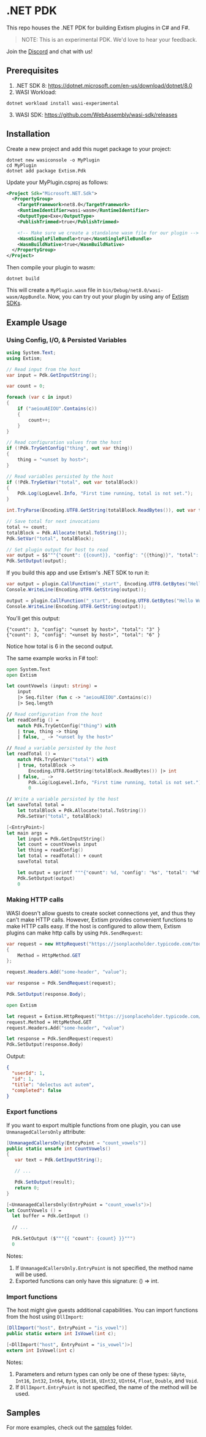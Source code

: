 # .NET PDK

This repo houses the .NET PDK for building Extism plugins in C# and F#.

> NOTE: This is an experimental PDK. We'd love to hear your feedback.

Join the [Discord](https://discord.gg/5g3mtQRt) and chat with us!

## Prerequisites
1. .NET SDK 8: https://dotnet.microsoft.com/en-us/download/dotnet/8.0
2. WASI Workload:
```
dotnet workload install wasi-experimental
```
3. WASI SDK: https://github.com/WebAssembly/wasi-sdk/releases

## Installation
Create a new project and add this nuget package to your project:

```
dotnet new wasiconsole -o MyPlugin
cd MyPlugin
dotnet add package Extism.Pdk 
```

Update your MyPlugin.csproj as follows:
```xml
<Project Sdk="Microsoft.NET.Sdk">
  <PropertyGroup>
    <TargetFramework>net8.0</TargetFramework>
    <RuntimeIdentifier>wasi-wasm</RuntimeIdentifier>
    <OutputType>Exe</OutputType>
    <PublishTrimmed>true</PublishTrimmed>

    <!-- Make sure we create a standalone wasm file for our plugin -->
    <WasmSingleFileBundle>true</WasmSingleFileBundle>
	<WasmBuildNative>true</WasmBuildNative>
  </PropertyGroup>
</Project>
```

Then compile your plugin to wasm:
```
dotnet build
```

This will create a `MyPlugin.wasm` file in `bin/Debug/net8.0/wasi-wasm/AppBundle`. Now, you can try out your plugin by using any of [Extism SDKs](https://extism.org/docs/category/integrate-into-your-codebase).

## Example Usage
### Using Config, I/O, & Persisted Variables

```csharp
using System.Text;
using Extism;

// Read input from the host
var input = Pdk.GetInputString();

var count = 0;

foreach (var c in input)
{
    if ("aeiouAEIOU".Contains(c))
    {
        count++;
    }
}

// Read configuration values from the host
if (!Pdk.TryGetConfig("thing", out var thing))
{
    thing = "<unset by host>";
}

// Read variables persisted by the host
if (!Pdk.TryGetVar("total", out var totalBlock))
{
    Pdk.Log(LogLevel.Info, "First time running, total is not set.");
}

int.TryParse(Encoding.UTF8.GetString(totalBlock.ReadBytes()), out var total);

// Save total for next invocations
total += count;
totalBlock = Pdk.Allocate(total.ToString());
Pdk.SetVar("total", totalBlock);

// Set plugin output for host to read
var output = $$"""{"count": {{count}}, "config": "{{thing}}", "total": "{{total}}" }""";
Pdk.SetOutput(output);
```

If you build this app and use Extism's .NET SDK to run it:
```csharp
var output = plugin.CallFunction("_start", Encoding.UTF8.GetBytes("Hello World!"));
Console.WriteLine(Encoding.UTF8.GetString(output));

output = plugin.CallFunction("_start", Encoding.UTF8.GetBytes("Hello World!"));
Console.WriteLine(Encoding.UTF8.GetString(output));
```

You'll get this output:
```
{"count": 3, "config": "<unset by host>", "total": "3" }
{"count": 3, "config": "<unset by host>", "total": "6" }
```

Notice how total is 6 in the second output.

The same example works in F# too!:
```fsharp
open System.Text
open Extism

let countVowels (input: string) =
    input
    |> Seq.filter (fun c -> "aeiouAEIOU".Contains(c))
    |> Seq.length

// Read configuration from the host
let readConfig () =
    match Pdk.TryGetConfig("thing") with
    | true, thing -> thing
    | false, _ -> "<unset by the host>"

// Read a variable persisted by the host
let readTotal () =
    match Pdk.TryGetVar("total") with
    | true, totalBlock ->
        Encoding.UTF8.GetString(totalBlock.ReadBytes()) |> int
    | false, _ ->
        Pdk.Log(LogLevel.Info, "First time running, total is not set.")
        0

// Write a variable persisted by the host
let saveTotal total =
    let totalBlock = Pdk.Allocate(total.ToString())
    Pdk.SetVar("total", totalBlock)

[<EntryPoint>]
let main args =
    let input = Pdk.GetInputString()
    let count = countVowels input
    let thing = readConfig()
    let total = readTotal() + count
    saveTotal total

    let output = sprintf """{"count": %d, "config": "%s", "total": "%d" }""" count thing total
    Pdk.SetOutput(output)
    0
```

### Making HTTP calls
WASI doesn't allow guests to create socket connections yet, and thus they can't make HTTP calls. However, Extism provides convenient functions to make HTTP calls easy. If the host is configured to allow them, Extism plugins can make http calls by using `Pdk.SendRequest`:

```csharp
var request = new HttpRequest("https://jsonplaceholder.typicode.com/todos/1")
{
    Method = HttpMethod.GET
};

request.Headers.Add("some-header", "value");

var response = Pdk.SendRequest(request);

Pdk.SetOutput(response.Body);
```

```fsharp
open Extism

let request = Extism.HttpRequest("https://jsonplaceholder.typicode.com/todos/1")
request.Method = HttpMethod.GET
request.Headers.Add("some-header", "value")

let response = Pdk.SendRequest(request)
Pdk.SetOutput(response.Body)
```

Output:
```json
{
  "userId": 1,
  "id": 1,
  "title": "delectus aut autem",
  "completed": false
}
```
### Export functions

If you want to export multiple functions from one plugin, you can use `UnmanagedCallersOnly` attribute:

```csharp
[UnmanagedCallersOnly(EntryPoint = "count_vowels")]
public static unsafe int CountVowels()
{
   var text = Pdk.GetInputString();

   // ...

   Pdk.SetOutput(result);
   return 0;
}
```

```fsharp
[<UnmanagedCallersOnly(EntryPoint = "count_vowels")>]
let CountVowels () =
  let buffer = Pdk.GetInput ()
  
  // ...

  Pdk.SetOutput ($"""{{ "count": {count} }}""")
  0
```

Notes:
1. If `UnmanagedCallersOnly.EntryPoint` is not specified, the method name will be used.
2. Exported functions can only have this signature: () => int.

### Import functions

The host might give guests additional capabilities. You can import functions from the host using `DllImport`:

```csharp
[DllImport("host", EntryPoint = "is_vowel")]
public static extern int IsVowel(int c);
```

```fsharp
[<DllImport("host", EntryPoint = "is_vowel")>]
extern int IsVowel(int c)
```

Notes:
1. Parameters and return types can only be one of these types: `SByte`, `Int16`, `Int32`, `Int64`, `Byte`, `UInt16`, `UInt32`, `UInt64`, `Float`, `Double`, and `Void`.
2. If `DllImport.EntryPoint` is not specified, the name of the method will be used.

## Samples
For more examples, check out the [samples](./samples) folder.